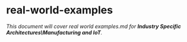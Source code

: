# real-world-examples

_This document will cover real world examples.md for **Industry Specific Architectures\Manufacturing and IoT**._
